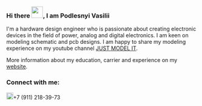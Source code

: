### Hi there <img src="https://github.com/VasiliyPodlesniy/PhotoForRepositories/blob/master/hiy.gif" width="30px">, I am Podlesnyi Vasilii 

I'm a hardware design engineer who is passionate about creating electronic devices in the field of power, analog and digital electronics. I am keen on modeling schematic and pcb designs. I am happy to share my modeling experience on my youtube channel [JUST MODEL IT][youtube].

More information about my education, carrier and experience on my [website].

### Connect with me:

<img src="https://github.com/VasiliyPodlesniy/PhotoForRepositories/blob/master/whatsapp1.png" width="18px">+7 (911) 218-39-73

[website]: https://vpodlesniy1996.wixsite.com/mysite-12 
[youtube]: https://www.youtube.com/channel/UCoNTV8hdYqtWGnWhq0Xz1Yw
